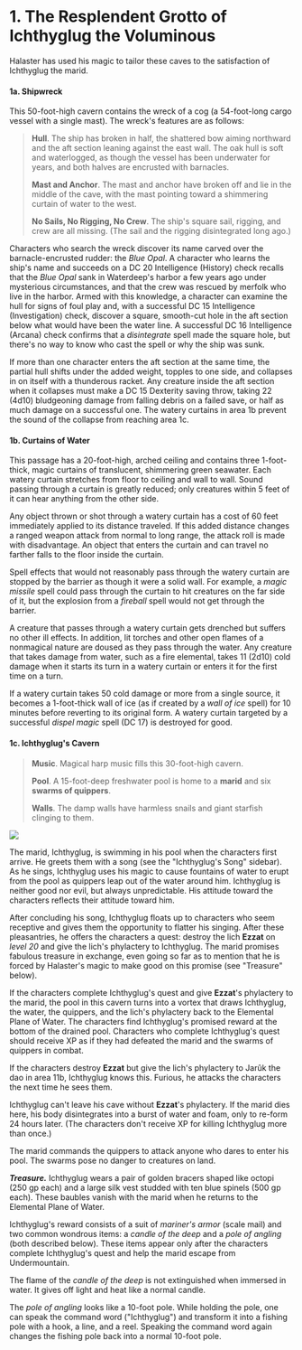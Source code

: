 # 1. The Resplendent Grotto of Ichthyglug the Voluminous

Halaster has used his magic to tailor these caves to the satisfaction of Ichthyglug the marid.

#### 1a. Shipwreck

This 50-foot-high cavern contains the wreck of a cog (a 54-foot-long cargo vessel with a single mast). The wreck's features are as follows:

>**Hull**. The ship has broken in half, the shattered bow aiming northward and the aft section leaning against the east wall. The oak hull is soft and waterlogged, as though the vessel has been underwater for years, and both halves are encrusted with barnacles.
>
>**Mast and Anchor**. The mast and anchor have broken off and lie in the middle of the cave, with the mast pointing toward a shimmering curtain of water to the west.
>
>**No Sails, No Rigging, No Crew**. The ship's square sail, rigging, and crew are all missing. (The sail and the rigging disintegrated long ago.)
>

Characters who search the wreck discover its name carved over the barnacle-encrusted rudder: the *Blue Opal*. A character who learns the ship's name and succeeds on a DC 20 Intelligence (History) check recalls that the *Blue Opal* sank in Waterdeep's harbor a few years ago under mysterious circumstances, and that the crew was rescued by merfolk who live in the harbor. Armed with this knowledge, a character can examine the hull for signs of foul play and, with a successful DC 15 Intelligence (Investigation) check, discover a square, smooth-cut hole in the aft section below what would have been the water line. A successful DC 16 Intelligence (Arcana) check confirms that a *disintegrate* spell made the square hole, but there's no way to know who cast the spell or why the ship was sunk.

If more than one character enters the aft section at the same time, the partial hull shifts under the added weight, topples to one side, and collapses in on itself with a thunderous racket. Any creature inside the aft section when it collapses must make a DC 15 Dexterity saving throw, taking 22 (4d10) bludgeoning damage from falling debris on a failed save, or half as much damage on a successful one. The watery curtains in area 1b prevent the sound of the collapse from reaching area 1c.

#### 1b. Curtains of Water

This passage has a 20-foot-high, arched ceiling and contains three 1-foot-thick, magic curtains of translucent, shimmering green seawater. Each watery curtain stretches from floor to ceiling and wall to wall. Sound passing through a curtain is greatly reduced; only creatures within 5 feet of it can hear anything from the other side.

Any object thrown or shot through a watery curtain has a cost of 60 feet immediately applied to its distance traveled. If this added distance changes a ranged weapon attack from normal to long range, the attack roll is made with disadvantage. An object that enters the curtain and can travel no farther falls to the floor inside the curtain.

Spell effects that would not reasonably pass through the watery curtain are stopped by the barrier as though it were a solid wall. For example, a *magic missile* spell could pass through the curtain to hit creatures on the far side of it, but the explosion from a *fireball* spell would not get through the barrier.

A creature that passes through a watery curtain gets drenched but suffers no other ill effects. In addition, lit torches and other open flames of a nonmagical nature are doused as they pass through the water. Any creature that takes damage from water, such as a fire elemental, takes 11 (2d10) cold damage when it starts its turn in a watery curtain or enters it for the first time on a turn.

If a watery curtain takes 50 cold damage or more from a single source, it becomes a 1-foot-thick wall of ice (as if created by a *wall of ice* spell) for 10 minutes before reverting to its original form. A watery curtain targeted by a successful *dispel magic* spell (DC 17) is destroyed for good.

#### 1c. Ichthyglug's Cavern

>**Music**. Magical harp music fills this 30-foot-high cavern.
>
>**Pool**. A 15-foot-deep freshwater pool is home to a **marid** and six **swarms of quippers**.
>
>**Walls**. The damp walls have harmless snails and giant starfish clinging to them.
>

![](img/adventure/WDMM/063-19-04.webp)

The marid, Ichthyglug, is swimming in his pool when the characters first arrive. He greets them with a song (see the "Ichthyglug's Song" sidebar). As he sings, Ichthyglug uses his magic to cause fountains of water to erupt from the pool as quippers leap out of the water around him. Ichthyglug is neither good nor evil, but always unpredictable. His attitude toward the characters reflects their attitude toward him.

After concluding his song, Ichthyglug floats up to characters who seem receptive and gives them the opportunity to flatter his singing. After these pleasantries, he offers the characters a quest: destroy the lich **Ezzat** on *level 20* and give the lich's phylactery to Ichthyglug. The marid promises fabulous treasure in exchange, even going so far as to mention that he is forced by Halaster's magic to make good on this promise (see "Treasure" below).

If the characters complete Ichthyglug's quest and give **Ezzat**'s phylactery to the marid, the pool in this cavern turns into a vortex that draws Ichthyglug, the water, the quippers, and the lich's phylactery back to the Elemental Plane of Water. The characters find Ichthyglug's promised reward at the bottom of the drained pool. Characters who complete Ichthyglug's quest should receive XP as if they had defeated the marid and the swarms of quippers in combat.

If the characters destroy **Ezzat** but give the lich's phylactery to Jarûk the dao in area 11b, Ichthyglug knows this. Furious, he attacks the characters the next time he sees them.

Ichthyglug can't leave his cave without **Ezzat**'s phylactery. If the marid dies here, his body disintegrates into a burst of water and foam, only to re-form 24 hours later. (The characters don't receive XP for killing Ichthyglug more than once.)

The marid commands the quippers to attack anyone who dares to enter his pool. The swarms pose no danger to creatures on land.

***Treasure.*** Ichthyglug wears a pair of golden bracers shaped like octopi (250 gp each) and a large silk vest studded with ten blue spinels (500 gp each). These baubles vanish with the marid when he returns to the Elemental Plane of Water.

Ichthyglug's reward consists of a suit of *mariner's armor* (scale mail) and two common wondrous items: a *candle of the deep* and a *pole of angling* (both described below). These items appear only after the characters complete Ichthyglug's quest and help the marid escape from Undermountain.

The flame of the *candle of the deep* is not extinguished when immersed in water. It gives off light and heat like a normal candle.

The *pole of angling* looks like a 10-foot pole. While holding the pole, one can speak the command word ("Ichthyglug") and transform it into a fishing pole with a hook, a line, and a reel. Speaking the command word again changes the fishing pole back into a normal 10-foot pole.